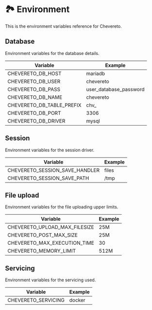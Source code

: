 # 🏞 Environment

This is the environment variables reference for Chevereto.

## Database

Environment variables for the database details.

| Variable                  | Example                |
| ------------------------- | ---------------------- |
| CHEVERETO_DB_HOST         | mariadb                |
| CHEVERETO_DB_USER         | chevereto              |
| CHEVERETO_DB_PASS         | user_database_password |
| CHEVERETO_DB_NAME         | chevereto              |
| CHEVERETO_DB_TABLE_PREFIX | chv_                   |
| CHEVERETO_DB_PORT         | 3306                   |
| CHEVERETO_DB_DRIVER       | mysql                  |

## Session

Environment variables for the session driver.

| Variable                       | Example |
| ------------------------------ | ------- |
| CHEVERETO_SESSION_SAVE_HANDLER | files   |
| CHEVERETO_SESSION_SAVE_PATH    | /tmp    |

## File upload

Environment variables for the file uploading upper limits.

| Variable                      | Example |
| ----------------------------- | ------- |
| CHEVERETO_UPLOAD_MAX_FILESIZE | 25M     |
| CHEVERETO_POST_MAX_SIZE       | 25M     |
| CHEVERETO_MAX_EXECUTION_TIME  | 30      |
| CHEVERETO_MEMORY_LIMIT        | 512M    |

## Servicing

Environment variables for the servicing used.

| Variable            | Example |
| ------------------- | ------- |
| CHEVERETO_SERVICING | docker  |
